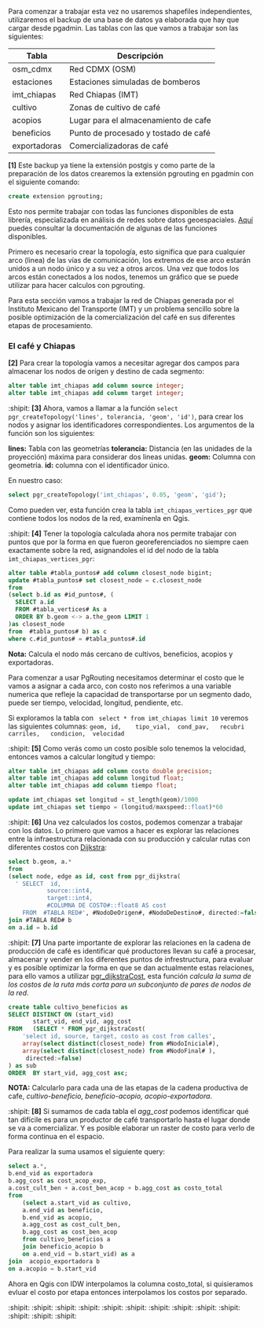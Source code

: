 Para comenzar a trabajar esta vez no usaremos shapefiles independientes, utilizaremos el backup de una base de datos ya elaborada que hay que cargar desde pgadmin. Las tablas con las que vamos a trabajar son las siguientes: 

| Tabla  | Descripción|
| ------------- | ------------- |
| osm_cdmx  | Red CDMX (OSM)  |
| estaciones  | Estaciones simuladas de bomberos  |
| imt_chiapas  | Red Chiapas (IMT)  |
| cultivo  | Zonas de cultivo de café  |
| acopios  | Lugar para el almacenamiento de cafe  |
| beneficios  | Punto de procesado y tostado de café  |
| exportadoras  | Comercializadoras de café  |


**[1]** Este backup ya tiene la extensión postgis y como parte de la preparación de los datos crearemos la extensión pgrouting en pgadmin con el siguiente comando: 

```sql
create extension pgrouting;
```

Esto nos permite trabajar con todas las funciones disponibles de esta librería, especializada en análisis de redes sobre datos geoespaciales. [Aquí](https://docs.pgrouting.org/2.4/en/index.html) puedes consultar la documentación de algunas de las funciones disponibles.

Primero es necesario crear la topología, esto significa que para cualquier arco (linea) de las vías de comunicación, los extremos de ese arco estarán unidos a un nodo único y a su vez a otros arcos. Una vez que todos los arcos están conectados a los nodos, tenemos un gráfico que se puede utilizar para hacer calculos con pgrouting.

Para esta sección vamos a trabajar la red de Chiapas generada por el Instituto Mexicano del Transporte (IMT) y un problema sencillo sobre la posible optimización de la comercialización del café en sus diferentes etapas de procesamiento. 

### El café y Chiapas 

**[2]** Para crear la topología vamos a necesitar agregar dos campos para almacenar los nodos de orígen y destino de cada segmento:

```sql
alter table imt_chiapas add column source integer;
alter table imt_chiapas add column target integer;
```

:shipit: **[3]** Ahora, vamos a llamar a la función ```select pgr_createTopology('lines', tolerancia, 'geom', 'id')```, para crear los nodos y asignar los identificadores correspondientes. Los argumentos de la función son los siguientes:

**lines:** Tabla con las geometrías
**tolerancia:** Distancia (en las unidades de la proyección) máxima para considerar dos lineas unidas.
**geom:** Columna con geometría.
**id:** columna con el identificador único.

En nuestro caso:
```sql
select pgr_createTopology('imt_chiapas', 0.05, 'geom', 'gid');
```
Como pueden ver, esta función crea la tabla ```imt_chiapas_vertices_pgr``` que contiene todos los nodos de la red, examínenla en Qgis.

:shipit: **[4]** Tener la topología calculada ahora nos permite trabajar con puntos que por la forma en que fueron georeferenciados no siempre caen exactamente sobre la red, asignandoles el id del nodo  de la tabla ```imt_chiapas_vertices_pgr```: 


```sql
alter table #tabla_puntos# add column closest_node bigint; 
update #tabla_puntos# set closest_node = c.closest_node
from  
(select b.id as #id_puntos#, (
  SELECT a.id
  FROM #tabla_vertices# As a
  ORDER BY b.geom <-> a.the_geom LIMIT 1
)as closest_node
from  #tabla_puntos# b) as c
where c.#id_puntos# = #tabla_puntos#.id
```
**Nota:** Calcula el nodo más cercano de cultivos, beneficios, acopios y exportadoras.

 Para comenzar a usar PgRouting necesitamos determinar el costo que le vamos a asignar a cada arco, con costo nos referimos a una variable numerica que refleje la capacidad de transportarse por un segmento dado, puede ser tiempo, velocidad, longitud, pendiente, etc. 

Si exploramos la tabla con ``` select * from imt_chiapas limit 10``` veremos las siguientes columnas:
```geom, id,	tipo_vial,	cond_pav,	recubri	carriles,	condicion,	velocidad```

:shipit: **[5]** Como verás como un costo posible solo tenemos la velocidad, entonces vamos a calcular longitud y tiempo:

```sql
alter table imt_chiapas add column costo double precision;
alter table imt_chiapas add column longitud float;
alter table imt_chiapas add column tiempo float;

update imt_chiapas set longitud = st_length(geom)/1000 
update imt_chiapas set tiempo = (longitud/maxspeed::float)*60
```
:shipit: **[6]** Una vez calculados los costos, podemos comenzar a trabajar con los datos. Lo primero que vamos a hacer es explorar las relaciones entre la infraestructura relacionada con su producción y calcular rutas con diferentes costos con [Dijkstra](http://docs.pgrouting.org/2.0/en/src/dijkstra/doc/index.html#pgr-dijkstra):

```sql
select b.geom, a.*
from
(select node, edge as id, cost from pgr_dijkstra(
  ' SELECT  id,
           source::int4,
           target::int4,
           #COLUMNA DE COSTO#::float8 AS cost
    FROM  #TABLA RED#', #NodoDeOrigen#, #NodoDeDestino#, directed:=false)) as a
join #TABLA RED# b
on a.id = b.id
```
:shipit: **[7]** Una parte importante de explorar las relaciones en la cadena de producción de café es identificar qué productores llevan su café a procesar, almacenar y vender en los diferentes puntos de infrestructura, para evaluar y es posible optimizar la forma en que se dan actualmente estas relaciones, para ello vamos a utilizar [pgr_dijkstraCost](https://docs.pgrouting.org/2.2/en/src/dijkstra/doc/pgr_dijkstraCost.html), esta función _calcula la suma de los costos de la ruta más corta para un subconjunto de pares de nodos de la red_.

```sql
create table cultivo_beneficios as 
SELECT DISTINCT ON (start_vid)
       start_vid, end_vid, agg_cost
FROM   (SELECT * FROM pgr_dijkstraCost(
    'select id, source, target, costo as cost from calles',
    array(select distinct(closest_node) from #NodoInicial#),
    array(select distinct(closest_node) from #NodoFinal# ),
	 directed:=false)
) as sub
ORDER  BY start_vid, agg_cost asc;
```
**NOTA:** Calcularlo para cada una de las etapas de la cadena productiva de cafe, _cultivo-beneficio, beneficio-acopio, acopio-exportadora_.

:shipit: **[8]** Si sumamos de cada tabla el _agg_cost_ podemos identificar qué tan difícile es para un productor de café transportarlo hasta el lugar donde se va a comercializar. Y es posible elaborar un raster de costo para verlo de forma continua en el espacio.

Para realizar la suma usamos el siguiente query: 

```sql
select a.*, 
b.end_vid as exportadora
b.agg_cost as cost_acop_exp, 
a.cost_cult_ben + a.cost_ben_acop + b.agg_cost as costo_total
from
	(select a.start_vid as cultivo,
	a.end_vid as beneficio,
	b.end_vid as acopio,
	a.agg_cost as cost_cult_ben,
	b.agg_cost as cost_ben_acop 
	from cultivo_beneficios a
	join beneficio_acopio b
	on a.end_vid = b.start_vid) as a
join  acopio_exportadora b 
on a.acopio = b.start_vid 
```
Ahora en Qgis con IDW interpolamos la columna costo_total, si quisieramos evluar el costo por etapa entonces interpolamos los costos por separado. 

:shipit: :shipit: :shipit: :shipit: :shipit: :shipit: :shipit: :shipit: :shipit: :shipit: :shipit: :shipit: :shipit:
 




